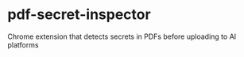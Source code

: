 # pdf-secret-inspector
Chrome extension that detects secrets in PDFs before uploading to AI platforms
